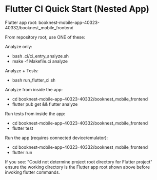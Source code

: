 # Flutter CI Quick Start (Nested App)

Flutter app root:
booknest-mobile-app-40323-40332/booknest_mobile_frontend

From repository root, use ONE of these:

Analyze only:
- bash .ci/ci_entry_analyze.sh
- make -f Makefile.ci analyze

Analyze + Tests:
- bash run_flutter_ci.sh

Analyze from inside the app:
- cd booknest-mobile-app-40323-40332/booknest_mobile_frontend
- flutter pub get && flutter analyze

Run tests from inside the app:
- cd booknest-mobile-app-40323-40332/booknest_mobile_frontend
- flutter test

Run the app (requires connected device/emulator):
- cd booknest-mobile-app-40323-40332/booknest_mobile_frontend
- flutter run

If you see:
"Could not determine project root directory for Flutter project"
ensure the working directory is the Flutter app root shown above before invoking flutter commands.
